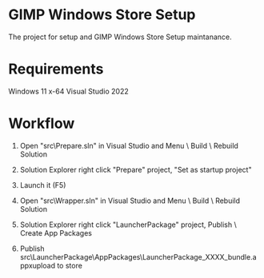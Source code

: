 # GIMP Windows Store Setup

The project for setup and GIMP Windows Store Setup maintanance.

# Requirements

Windows 11 x-64
Visual Studio 2022

# Workflow

1. Open "src\Prepare.sln" in Visual Studio and Menu \ Build \ Rebuild Solution
2. Solution Explorer right click "Prepare" project, "Set as startup project"
3. Launch it (F5)

4. Open "src\Wrapper.sln" in Visual Studio and Menu \ Build \ Rebuild Solution
5. Solution Explorer right click "LauncherPackage" project, Publish \ Create App Packages

6. Publish src\LauncherPackage\AppPackages\LauncherPackage_XXXX_bundle.appxupload to store

